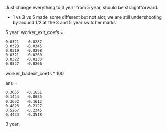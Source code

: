 Just change everything to 3 year from 5 year, should be straightforward.

* 1 vs 3 vs 5 made some different but not alot, we are still undershooting by around 1/2 at the 3 and 5 year switcher marks 

5 year:
worker_exit_coefs =

    0.0321   -0.0287
    0.0323   -0.0345
    0.0319   -0.0298
    0.0321   -0.0260
    0.0322   -0.0230
    0.0327   -0.0206

worker_badexit_coefs * 100

ans =

    0.3655   -0.1651
    0.1444   -0.0635
    0.3652   -0.1612
    0.4823   -0.2127
    0.5267   -0.2345
    0.4433   -0.3518

3 year:

